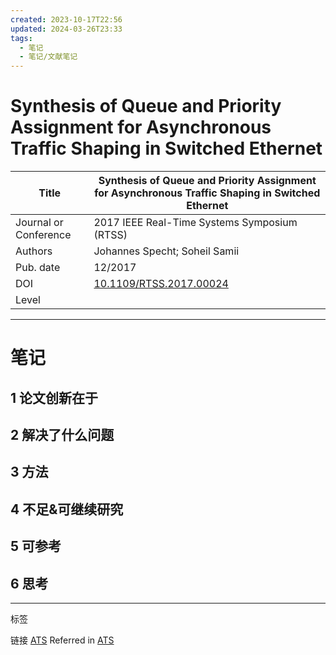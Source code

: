 ```yaml
---
created: 2023-10-17T22:56
updated: 2024-03-26T23:33
tags:
  - 笔记
  - 笔记/文献笔记
---
```


# Synthesis of Queue and Priority Assignment for Asynchronous Traffic Shaping in Switched Ethernet

| Title                 | Synthesis of Queue and Priority Assignment for Asynchronous Traffic Shaping in Switched Ethernet |
| --------------------- | ------------------------------------------------------------------------------------------------ |
| Journal or Conference | 2017 IEEE Real-Time Systems Symposium (RTSS)                                                     |
| Authors               | Johannes Specht; Soheil Samii                                                                    |
| Pub. date             | 12/2017                                                                                          |
| DOI                   | [10.1109/RTSS.2017.00024](https://doi.org/10.1109/RTSS.2017.00024)                               |
| Level                 |                                                                                                  |

***

# 笔记

## 1 论文创新在于

## 2 解决了什么问题

## 3 方法

## 4 不足&可继续研究

## 5 可参考

## 6 思考

***

标签

链接
[ATS](ATS.md)
Referred in <a href="zotero://note/u/V5BHLJX8/?ignore=1&#x26;line=-1" rel="noopener noreferrer nofollow" zhref="zotero://note/u/V5BHLJX8/?ignore=1&#x26;line=-1" ztype="znotelink" class="internal-link">ATS</a>
